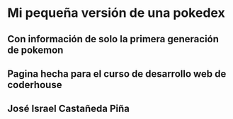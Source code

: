 # Mi pequeña versión de una pokedex

## Con información de solo la primera generación de pokemon

## Pagina hecha para el curso de desarrollo web de coderhouse

## José Israel Castañeda Piña